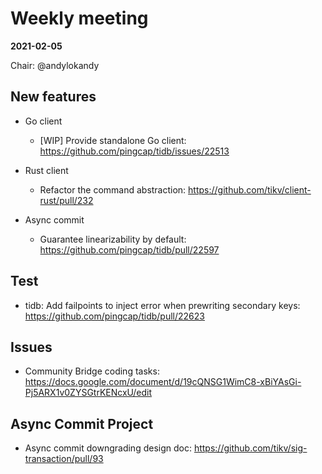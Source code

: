 # Weekly meeting

**2021-02-05**

Chair: @andylokandy

## New features

* Go client
  * [WIP] Provide standalone Go client: https://github.com/pingcap/tidb/issues/22513

* Rust client
  * Refactor the command abstraction: https://github.com/tikv/client-rust/pull/232

* Async commit
  * Guarantee linearizability by default: https://github.com/pingcap/tidb/pull/22597
## Test

* tidb: Add failpoints to inject error when prewriting secondary keys: https://github.com/pingcap/tidb/pull/22623

## Issues

* Community Bridge coding tasks: https://docs.google.com/document/d/19cQNSG1WimC8-xBiYAsGi-Pj5ARX1v0ZYSGtrKENcxU/edit

## Async Commit Project

* Async commit downgrading design doc: https://github.com/tikv/sig-transaction/pull/93
